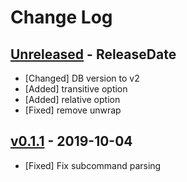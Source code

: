 # Change Log

## [Unreleased](https://github.com/dalance/cargo-trend/compare/v0.1.1...Unreleased) - ReleaseDate

* [Changed] DB version to v2
* [Added] transitive option
* [Added] relative option
* [Fixed] remove unwrap

## [v0.1.1](https://github.com/dalance/cargo-trend/compare/v0.1.0...v0.1.1) - 2019-10-04

* [Fixed] Fix subcommand parsing
